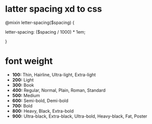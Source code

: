 # **latter spacing xd to css**

@mixin letter-spacing($spacing) {

letter-spacing: ($spacing / 1000) * 1em;

}

# **font weight**

- **100:** Thin, Hairline, Ultra-light, Extra-light
- **200:** Light
- **300:** Book
- **400:** Regular, Normal, Plain, Roman, Standard
- **500:** Medium
- **600:** Semi-bold, Demi-bold
- **700:** Bold
- **800:** Heavy, Black, Extra-bold
- **900:** Ultra-black, Extra-black, Ultra-bold, Heavy-black, Fat, Poster
